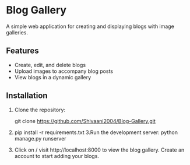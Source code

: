 # Blog Gallery

A simple web application for creating and displaying blogs with image galleries.

## Features
- Create, edit, and delete blogs
- Upload images to accompany blog posts
- View blogs in a dynamic gallery

## Installation
1. Clone the repository:
   
   git clone https://github.com/Shivaani2004/Blog-Gallery.git

2. pip install -r requirements.txt
3.Run the development server:
     python manage.py runserver
4. Click on / visit
 http://localhost:8000 to view the blog gallery.
Create an account to start adding your blogs.
